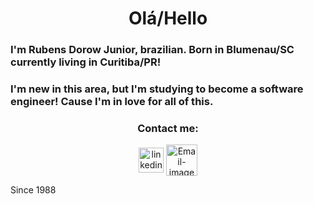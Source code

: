 <h1 align="center">Olá/Hello</h1>
<h3 align="left">I'm Rubens Dorow Junior, brazilian. Born in Blumenau/SC currently living in Curitiba/PR!</h3>
<h3 align="left">I'm new in this area, but I'm studying to become a software engineer! Cause I'm in love for all of this.</h3>

<h3 align="center">Contact me:</h3>

<p align="center">
<a href="https://www.linkedin.com/in/rubens-dorow-junior" target="_blank"><img align="center" src="https://cdn-icons-png.flaticon.com/512/174/174857.png" alt="linkedin-imagem" height="40" width="40"></a>
<a href="mailto:rubens.dorow.junior@gmail.com" target="_blank"><img align="center" src="https://cdn.pixabay.com/photo/2016/06/13/17/30/mail-1454731_960_720.png" alt="Email-imagem" height="50" width="50"></a>
</p>

<footer>Since 1988</footer>
